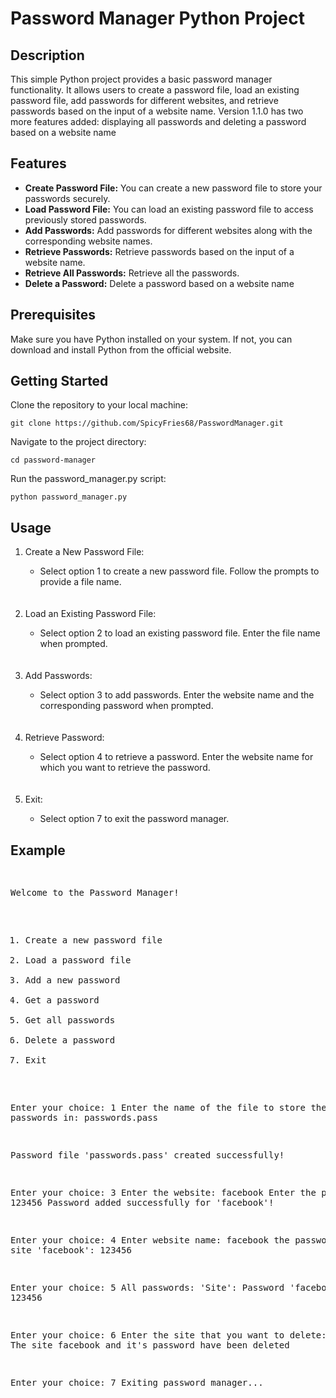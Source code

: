 <h1>Password Manager Python Project</h1>
<h2>Description</h2>
This simple Python project provides a basic password manager functionality. It allows users to create a password file, load an existing password file, add passwords for different websites, and retrieve passwords based on the input of a website name.
Version 1.1.0 has two more features added: displaying all passwords and deleting a password based on a website name
<h2>Features</h2>
<ul>

<li><b>Create Password File:</b> You can create a new password file to store your passwords securely.</li>

<li><b>Load Password File:</b> You can load an existing password file to access previously stored passwords.</li>

<li><b>Add Passwords:</b> Add passwords for different websites along with the corresponding website names.</li>

<li><b>Retrieve Passwords:</b> Retrieve passwords based on the input of a website name.</li>

<li><b>Retrieve All Passwords:</b> Retrieve all the passwords.</li>

<li><b>Delete a Password:</b> Delete a password based on a website name</li>

</ul>

<h2>Prerequisites</h2>
Make sure you have Python installed on your system. If not, you can download and install Python from the official website.

<h2>Getting Started</h2>
Clone the repository to your local machine:
<pre><code>git clone https://github.com/SpicyFries68/PasswordManager.git</code></pre>

Navigate to the project directory:
<pre><code>cd password-manager</code></pre>

Run the password_manager.py script:
<pre><code>python password_manager.py</code></pre>

<h2>Usage</h2>
<ol>
<li>Create a New Password File:</li>
<ul>
<li>Select option 1 to create a new password file. Follow the prompts to provide a file name.</li>
</ul>
  <br></br>
<li>Load an Existing Password File:</li>
<ul>
<li>Select option 2 to load an existing password file. Enter the file name when prompted.</li>
</ul>
    <br></br>
<li>Add Passwords:</li>
<ul>
<li>Select option 3 to add passwords. Enter the website name and the corresponding password when prompted.</li>
</ul>
    <br></br>
<li>Retrieve Password:</li>
<ul>
<li>Select option 4 to retrieve a password. Enter the website name for which you want to retrieve the password.</li>
</ul>
    <br></br>
<li>Exit:</li>
<ul>
<li>Select option 7 to exit the password manager.</li>
</ul>
</ol>
<h2>Example</h2>
<pre>

Welcome to the Password Manager!

1. Create a new password file
2. Load a password file
3. Add a new password
4. Get a password
5. Get all passwords
6. Delete a password
7. Exit

Enter your choice: 1
Enter the name of the file to store the passwords in: passwords.pass

Password file 'passwords.pass' created successfully!

Enter your choice: 3
Enter the website: facebook
Enter the password: 123456
Password added successfully for 'facebook'!

Enter your choice: 4
Enter website name: facebook
the password of the site 'facebook': 123456

Enter your choice: 5
All passwords:
'Site': Password
'facebook': 123456

Enter your choice: 6
Enter the site that you want to delete: facebook
The site facebook and it's password have been deleted

Enter your choice: 7
Exiting password manager...
</pre>
